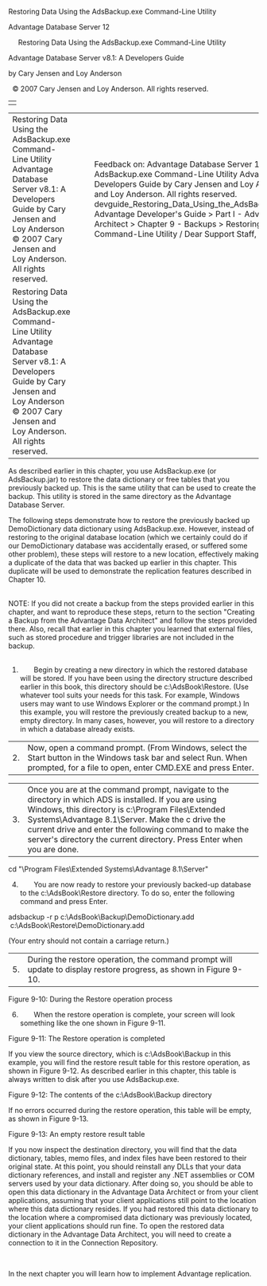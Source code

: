 Restoring Data Using the AdsBackup.exe Command-Line Utility




Advantage Database Server 12  

     Restoring Data Using the AdsBackup.exe Command-Line Utility

Advantage Database Server v8.1: A Developers Guide

by Cary Jensen and Loy Anderson

  © 2007 Cary Jensen and Loy Anderson. All rights reserved.

|  |
| --- |
|  |

|  |  |  |  |  |
| --- | --- | --- | --- | --- |
| Restoring Data Using the AdsBackup.exe Command-Line Utility  Advantage Database Server v8.1: A Developers Guide  by Cary Jensen and Loy Anderson    © 2007 Cary Jensen and Loy Anderson. All rights reserved. |  |  | Feedback on: Advantage Database Server 12 -      Restoring Data Using the AdsBackup.exe Command-Line Utility Advantage Database Server v8.1: A Developers Guide by Cary Jensen and Loy Anderson     2007 Cary Jensen and Loy Anderson. All rights reserved. devguide\_Restoring\_Data\_Using\_the\_AdsBackup\_exe\_Command\_Line\_Utility Advantage Developer's Guide > Part I - Advantage and Advantage Data Architect > Chapter 9 - Backups > Restoring Data Using the AdsBackup.exe Command-Line Utility / Dear Support Staff, |  |
| Restoring Data Using the AdsBackup.exe Command-Line Utility  Advantage Database Server v8.1: A Developers Guide  by Cary Jensen and Loy Anderson    © 2007 Cary Jensen and Loy Anderson. All rights reserved. |  |  |  |  |

As described earlier in this chapter, you use AdsBackup.exe (or AdsBackup.jar) to restore the data dictionary or free tables that you previously backed up. This is the same utility that can be used to create the backup. This utility is stored in the same directory as the Advantage Database Server.

The following steps demonstrate how to restore the previously backed up DemoDictionary data dictionary using AdsBackup.exe. However, instead of restoring to the original database location (which we certainly could do if our DemoDictionary database was accidentally erased, or suffered some other problem), these steps will restore to a new location, effectively making a duplicate of the data that was backed up earlier in this chapter. This duplicate will be used to demonstrate the replication features described in Chapter 10.

   
NOTE: If you did not create a backup from the steps provided earlier in this chapter, and want to reproduce these steps, return to the section "Creating a Backup from the Advantage Data Architect" and follow the steps provided there. Also, recall that earlier in this chapter you learned that external files, such as stored procedure and trigger libraries are not included in the backup.  
 

1.        Begin by creating a new directory in which the restored database will be stored. If you have been using the directory structure described earlier in this book, this directory should be c:\AdsBook\Restore. (Use whatever tool suits your needs for this task. For example, Windows users may want to use Windows Explorer or the command prompt.) In this example, you will restore the previously created backup to a new, empty directory. In many cases, however, you will restore to a directory in which a database already exists.

|  |  |
| --- | --- |
| 2. | Now, open a command prompt. (From Windows, select the Start button in the Windows task bar and select Run. When prompted, for a file to open, enter CMD.EXE and press Enter. |

|  |  |
| --- | --- |
| 3. | Once you are at the command prompt, navigate to the directory in which ADS is installed. If you are using Windows, this directory is c:\Program Files\Extended Systems\Advantage 8.1\Server. Make the c drive the current drive and enter the following command to make the server's directory the current directory. Press Enter when you are done. |

cd "\Program Files\Extended Systems\Advantage 8.1\Server"

4.        You are now ready to restore your previously backed-up database to the c:\AdsBook\Restore directory. To do so, enter the following command and press Enter.

adsbackup -r p c:\AdsBook\Backup\DemoDictionary.add  
  c:\AdsBook\Restore\DemoDictionary.add

(Your entry should not contain a carriage return.)

|  |  |
| --- | --- |
| 5. | During the restore operation, the command prompt will update to display restore progress, as shown in Figure 9-10. |

Figure 9-10: During the Restore operation process

6.        When the restore operation is complete, your screen will look something like the one shown in Figure 9-11.

Figure 9-11: The Restore operation is completed

If you view the source directory, which is c:\AdsBook\Backup in this example, you will find the restore result table for this restore operation, as shown in Figure 9-12. As described earlier in this chapter, this table is always written to disk after you use AdsBackup.exe.

Figure 9-12: The contents of the c:\AdsBook\Backup directory

If no errors occurred during the restore operation, this table will be empty, as shown in Figure 9-13.

Figure 9-13: An empty restore result table

If you now inspect the destination directory, you will find that the data dictionary, tables, memo files, and index files have been restored to their original state. At this point, you should reinstall any DLLs that your data dictionary references, and install and register any .NET assemblies or COM servers used by your data dictionary. After doing so, you should be able to open this data dictionary in the Advantage Data Architect or from your client applications, assuming that your client applications still point to the location where this data dictionary resides. If you had restored this data dictionary to the location where a compromised data dictionary was previously located, your client applications should run fine. To open the restored data dictionary in the Advantage Data Architect, you will need to create a connection to it in the Connection Repository.

 

In the next chapter you will learn how to implement Advantage replication.
